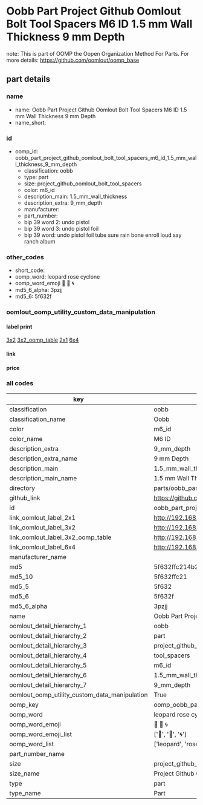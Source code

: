 # Oobb Part Project Github Oomlout Bolt Tool Spacers M6 ID 1.5 mm Wall Thickness 9 mm Depth  

note: This is part of OOMP the Oopen Organization Method For Parts. For more details: https://github.com/oomlout/oomp_base

##  part details
  







### name
* name: Oobb Part Project Github Oomlout Bolt Tool Spacers M6 ID 1.5 mm Wall Thickness 9 mm Depth
* name_short: 
### id
* oomp_id: oobb_part_project_github_oomlout_bolt_tool_spacers_m6_id_1.5_mm_wall_thickness_9_mm_depth
  * classification: oobb
  * type: part
  * size: project_github_oomlout_bolt_tool_spacers
  * color: m6_id
  * description_main: 1.5_mm_wall_thickness
  * description_extra: 9_mm_depth
  * manufacturer: 
  * part_number: 
  * bip 39 word 2: undo pistol
  * bip 39 word 3: undo pistol foil
  * bip 39 word: undo pistol foil tube sure rain bone enroll loud say ranch album

### other_codes
* short_code: 
* oomp_word: leopard rose cyclone
* oomp_word_emoji :leopard: :rose: :cyclone:
* md5_6_alpha: 3pzjj
* md5_6: 5f632f






### oomlout_oomp_utility_custom_data_manipulation
#### label print
[3x2](http://192.168.1.245:1112/?label=oomp%203pzjj)
[3x2_oomp_table](http://192.168.1.108:1112/?label=oomp%203pzjj)
[2x1](http://192.168.1.242:1112/?label=oomp%203pzjj)
[6x4](http://192.168.1.55:1112/?label=oomp%203pzjj)    

#### link

                              

#### price







### all codes 
| key | value |  
| --- | --- |  
| classification | oobb |  
| classification_name | Oobb |  
| color | m6_id |  
| color_name | M6 ID |  
| description_extra | 9_mm_depth |  
| description_extra_name | 9 mm Depth |  
| description_main | 1.5_mm_wall_thickness |  
| description_main_name | 1.5 mm Wall Thickness |  
| directory | parts/oobb_part_project_github_oomlout_bolt_tool_spacers_m6_id_1.5_mm_wall_thickness_9_mm_depth |  
| github_link | https://github.com/oomlout/oomlout_oomp_part_src/tree/main/parts/oobb_part_project_github_oomlout_bolt_tool_spacers_m6_id_1.5_mm_wall_thickness_9_mm_depth |  
| id | oobb_part_project_github_oomlout_bolt_tool_spacers_m6_id_1.5_mm_wall_thickness_9_mm_depth |  
| link_oomlout_label_2x1 | http://192.168.1.242:1112/?label=oomp%203pzjj |  
| link_oomlout_label_3x2 | http://192.168.1.245:1112/?label=oomp%203pzjj |  
| link_oomlout_label_3x2_oomp_table | http://192.168.1.108:1112/?label=oomp%203pzjj |  
| link_oomlout_label_6x4 | http://192.168.1.55:1112/?label=oomp%203pzjj |  
| manufacturer_name |  |  
| md5 | 5f632ffc214b232ac46d0ea0b4e95f67 |  
| md5_10 | 5f632ffc21 |  
| md5_5 | 5f632 |  
| md5_6 | 5f632f |  
| md5_6_alpha | 3pzjj |  
| name | Oobb Part Project Github Oomlout Bolt Tool Spacers M6 ID 1.5 mm Wall Thickness 9 mm Depth |  
| oomlout_detail_hierarchy_1 | oobb |  
| oomlout_detail_hierarchy_2 | part |  
| oomlout_detail_hierarchy_3 | project_github_bolt |  
| oomlout_detail_hierarchy_4 | tool_spacers |  
| oomlout_detail_hierarchy_5 | m6_id |  
| oomlout_detail_hierarchy_6 | 1.5_mm_wall_thickness |  
| oomlout_detail_hierarchy_7 | 9_mm_depth |  
| oomlout_oomp_utility_custom_data_manipulation | True |  
| oomp_key | oomp_oobb_part_project_github_oomlout_bolt_tool_spacers_m6_id_1.5_mm_wall_thickness_9_mm_depth |  
| oomp_word | leopard rose cyclone |  
| oomp_word_emoji | :leopard: :rose: :cyclone: |  
| oomp_word_emoji_list | [':leopard:', ':rose:', ':cyclone:'] |  
| oomp_word_list | ['leopard', 'rose', 'cyclone'] |  
| part_number_name |  |  
| size | project_github_oomlout_bolt_tool_spacers |  
| size_name | Project Github Oomlout Bolt Tool Spacers |  
| type | part |  
| type_name | Part |  
